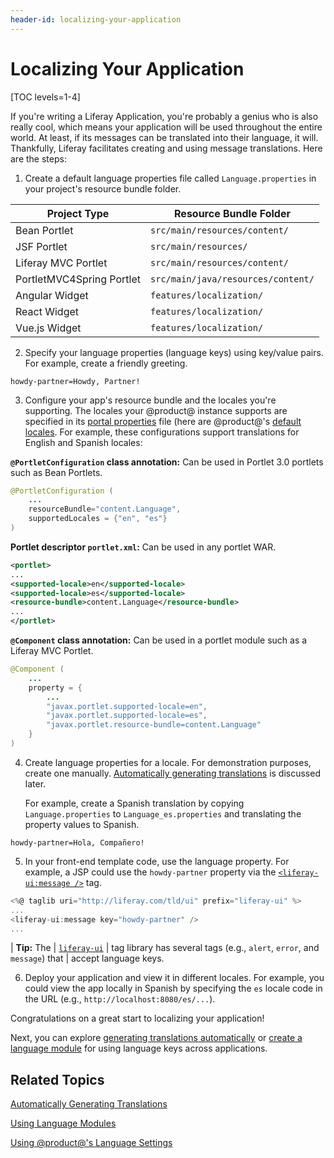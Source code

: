 ```yaml
---
header-id: localizing-your-application
---
```


# Localizing Your Application

[TOC levels=1-4]

If you're writing a Liferay Application, you're probably a genius who is also
really cool, which means your application will be used throughout the entire
world. At least, if its messages can be translated into their language, it will.
Thankfully, Liferay facilitates creating and using message translations. Here
are the steps: 

1.  Create a default language properties file called `Language.properties` in 
    your project's resource bundle folder. 

| Project Type              | Resource Bundle Folder |
| ------------------------- | ---------------------- |
| Bean Portlet              | `src/main/resources/content/` |
| JSF Portlet               | `src/main/resources/` |
| Liferay MVC Portlet       | `src/main/resources/content/` |
| PortletMVC4Spring Portlet | `src/main/java/resources/content/` |
| Angular Widget            | `features/localization/` |
| React Widget              | `features/localization/` |
| Vue.js Widget             | `features/localization/` |

2.  Specify your language properties (language keys) using key/value pairs. For 
    example, create a friendly greeting. 

```properties
howdy-partner=Howdy, Partner!
```

3.  Configure your app's resource bundle and the locales you're supporting. The 
    locales your @product@ instance supports are specified in its [portal
    properties](/docs/7-2/deploy/-/knowledge_base/d/portal-properties) file
    (here are @product@'s [default
    locales]((@platform-ref@/72-latest/propertiesdoc/portal.properties.html#Languages%20and%20Time%20Zones)).
    For example, these configurations support translations for English and
    Spanish locales: 

**`@PortletConfiguration` class annotation:** Can be used in Portlet 3.0
portlets such as Bean Portlets.

```java
@PortletConfiguration (
    ...
    resourceBundle="content.Language",
    supportedLocales = {"en", "es"}
)
```

**Portlet descriptor `portlet.xml`:** Can be used in any portlet WAR. 

```xml 
<portlet>
...
<supported-locale>en</supported-locale>
<supported-locale>es</supported-locale>
<resource-bundle>content.Language</resource-bundle>
...
</portlet>
```

**`@Component` class annotation:** Can be used in a portlet module such as a
Liferay MVC Portlet. 

```java
@Component (
    ...
    property = {
        ...
        "javax.portlet.supported-locale=en",
        "javax.portlet.supported-locale=es",
        "javax.portlet.resource-bundle=content.Language"
    }
)
```

4.  Create language properties for a locale. For demonstration purposes, create 
    one manually. [Automatically generating
    translations](/docs/7-2/frameworks/-/knowledge_base/f/automatically-generating-translations)
    is discussed later.

    For example, create a Spanish translation by copying `Language.properties`
    to `Language_es.properties` and translating the property values to Spanish. 

```properties 
howdy-partner=Hola, Compañero!
```

5.  In your front-end template code, use the language property. For example, a 
    JSP could use the `howdy-partner` property via the
    [`<liferay-ui:message />`](@platform-ref@/7.2-latest/taglibs/util-taglib/liferay-ui/message.html) tag. 

```javascript
<%@ taglib uri="http://liferay.com/tld/ui" prefix="liferay-ui" %> 
...
<liferay-ui:message key="howdy-partner" />
...
```

| **Tip:** The
| [`liferay-ui`](@platform-ref@/7.2-latest/taglibs/util-taglib/liferay-ui/tld-summary.html)
| tag library has several tags (e.g., `alert`, `error`, and `message`) that
| accept language keys. 

6.  Deploy your application and view it in different locales. For example, you 
    could view the app locally in Spanish by specifying the `es` locale code in
    the URL (e.g., `http://localhost:8080/es/...`). 

Congratulations on a great start to localizing your application!

Next, you can explore [generating translations
automatically](/docs/7-2/frameworks/-/knowledge_base/f/automatically-generating-translations)
or [create a language
module](/docs/7-2/frameworks/-/knowledge_base/f/using-language-modules) for
using language keys across applications. 

## Related Topics 

[Automatically Generating Translations](/docs/7-2/frameworks/-/knowledge_base/f/automatically-generating-translations)

[Using Language Modules](/docs/7-2/frameworks/-/knowledge_base/f/using-language-modules)

[Using @product@'s Language Settings](/docs/7-2/frameworks/-/knowledge_base/f/using-products-language-settings)
